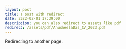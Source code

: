 ```yaml
---
layout: post
title: a post with redirect
date: 2022-02-01 17:39:00
description: you can also redirect to assets like pdf
redirect: /assets/pdf/AnusheelaDas_CV_2023.pdf
---
```


Redirecting to another page.

